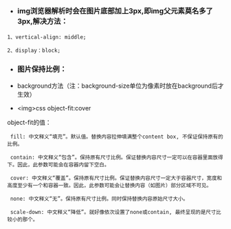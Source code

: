 * ### img浏览器解析时会在图片底部加上3px,即img父元素莫名多了3px,解决方法：

`1、vertical-align: middle;`

`2、display：block;`

* ### 图片保持比例：
* background方法（注：background-size单位为像素时放在background后才生效）

* &lt;img&gt;css object-fit:cover

object-fit的值：

     fill: 中文释义“填充”。默认值。替换内容拉伸填满整个content box, 不保证保持原有的比例。

     contain: 中文释义“包含”。保持原有尺寸比例。保证替换内容尺寸一定可以在容器里面放得下。因此，此参数可能会在容器内留下空白。

     cover: 中文释义“覆盖”。保持原有尺寸比例。保证替换内容尺寸一定大于容器尺寸，宽度和高度至少有一个和容器一致。因此，此参数可能会让替换内容（如图片）部分区域不可见。

     none: 中文释义“无”。保持原有尺寸比例。同时保持替换内容原始尺寸大小。

     scale-down: 中文释义“降低”。就好像依次设置了none或contain, 最终呈现的是尺寸比较小的那个。



